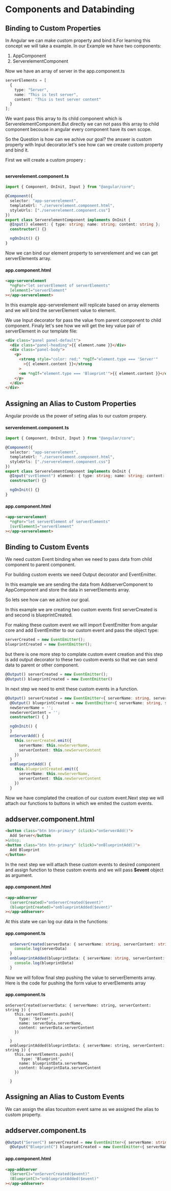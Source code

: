 # Components and Databinding

## Binding to Custom Properties

In Angular we can make custom property and bind it.For learning this concept we will take a example.
In our Example we have two components:

1. AppComponent
2. ServerelementComponent

Now we have an array of server in the app.component.ts

```typescript
serverElements = [
  {
    type: "Server",
    name: "This is test server",
    content: "This is test server content"
  }
];
```

We want pass this array to its child component which is ServerelementComponent.But directly we can not pass this array to child component becouse in angular every component have its own scope.

So the Question is how can we achive our goal?
the answer is custom property with Input decorator.let's see how can we create custom property and bind it.

First we will create a custom propery :

```typescript
```

#### serverelement.component.ts

```typescript
import { Component, OnInit, Input } from "@angular/core";

@Component({
  selector: "app-serverelement",
  templateUrl: "./serverelement.component.html",
  styleUrls: ["./serverelement.component.css"]
})
export class ServerelementComponent implements OnInit {
  @Input() element: { type: string; name: string; content: string };
  constructor() {}

  ngOnInit() {}
}
```

Now we can bind our element property to serverelement and we can get serverElements array.

#### app.component.html

```html
<app-serverelement
  *ngFor="let serverElement of serverElements"
  [element]="serverElement"
></app-serverelement>
```

In this example app-serverelement will replicate based on array elements and we will bind the serverElement value to element.

We use Input decorator for pass the value from parent component to child component.
Finaly let's see how we will get the key value pair of serverElement in our template file:

```html
<div class="panel panel-default">
  <div class="panel-heading">{{ element.name }}</div>
  <div class="panel-body">
    <p>
      <strong style="color: red;" *ngIf="element.type === 'Server'"
        >{{ element.content }}</strong
      >
      <em *ngIf="element.type === 'Blueprint'">{{ element.content }}</em>
    </p>
  </div>
</div>
```

## Assigning an Alias to Custom Properties

Angular provide us the power of seting alias to our custom propery.

#### serverelement.component.ts

```typescript
import { Component, OnInit, Input } from "@angular/core";

@Component({
  selector: "app-serverelement",
  templateUrl: "./serverelement.component.html",
  styleUrls: ["./serverelement.component.css"]
})
export class ServerelementComponent implements OnInit {
  @Input("svrElement") element: { type: string; name: string; content: string };
  constructor() {}

  ngOnInit() {}
}
```

#### app.component.html

```html
<app-serverelement
  *ngFor="let serverElement of serverElements"
  [svrElement]="serverElement"
></app-serverelement>
```

## Binding to Custom Events

We need custom Event binding when we need to pass data from child component to parent component.

For building custom events we need Output decorator and EventEmitter.

In this example we are sending the data from AddserverComponent to AppComponent and store the data in serverElements array.

So lets see how can we achive our goal.

In this example we are creating two custom events first serverCreated is and second is blueprintCreated.

For making these custom event we will import EventEmitter from angular core and add EventEmitter to our custom event and pass the object type:

```typescript
serverCreated = new EventEmitter();
blueprintCreated = new EventEmitter();
```

but there is one more step to complate custom event creation and this step is add output decorator to these two custom events so that we can send data to parent or other component.

```typescript
@Output() serverCreated = new EventEmitter();
@Output() blueprintCreated = new EventEmitter()
```

In next step we need to emit these custom events in a function.

```typescript
@Output() serverCreated = new EventEmitter<{ serverName: string, serverContent: string }>();
  @Output() blueprintCreated = new EventEmitter<{ serverName: string, serverContent: string }>()
  newServerName = '';
  newServerContent = '';
  constructor() { }

  ngOnInit() {
  }
  onServerAdd() {
    this.serverCreated.emit({
      serverName: this.newServerName,
      serverContent: this.newServerContent
    })
  }
  onBlueprintAdd() {
    this.blueprintCreated.emit({
      serverName: this.newServerName,
      serverContent: this.newServerContent
    })
  }
```

Now we have complated the creation of our custom event.Next step we will attach our functions to buttons in which we emited the custom events.

## addserver.component.html

```html
<button class="btn btn-primary" (click)="onServerAdd()">
  Add Server</button
>&nbsp;
<button class="btn btn-primary" (click)="onBlueprintAdd()">
  Add Blueprint
</button>
```

In the next step we will attach these custom events to desired component and assign function to these custom events and we will pass <b>\$event</b> object as argument.

#### app.component.html

```html
<app-addserver
  (serverCreated)="onServerCreated($event)"
  (blueprintCreated)="onblueprintAdded($event)"
></app-addserver>
```

At this state we can log our data in the functions:

#### app.component.ts

```typescript
  onServerCreated(serverData: { serverName: string, serverContent: string }) {
    console.log(serverData)
  }
  onblueprintAdded(blueprintData: { serverName: string, serverContent: string }) {
    console.log(blueprintData)
  }

```

Now we will follow final step pushing the value to serverElements array.
Here is the code for pushing the form value to erverElements array

#### app.component.ts

```
onServerCreated(serverData: { serverName: string, serverContent: string }) {
    this.serverElements.push({
      type: 'Server',
      name: serverData.serverName,
      content: serverData.serverContent
    })

  }
  onblueprintAdded(blueprintData: { serverName: string, serverContent: string }) {
    this.serverElements.push({
       type: 'Blueprint',
      name: blueprintData.serverName,
      content: blueprintData.serverContent
    })

  }
```

## Assigning an Alias to Custom Events

We can assign the alias tocustom event same as we assigned the alias to custom property.

## addserver.component.ts

```typescript
@Output("ServerC") serverCreated = new EventEmitter<{ serverName: string, serverContent: string }>();
  @Output("BlueprintC") blueprintCreated = new EventEmitter<{ serverName: string, serverContent: string }>()
```

#### app.component.html

```html
<app-addserver
  (ServerC)="onServerCreated($event)"
  (BlueprintC)="onblueprintAdded($event)"
></app-addserver>
```
